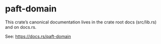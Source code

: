 paft-domain
===========

This crate’s canonical documentation lives in the crate root docs (src/lib.rs) and on docs.rs.

See: https://docs.rs/paft-domain
